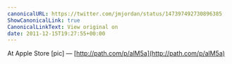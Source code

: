 ```yaml
---
canonicalURL: https://twitter.com/jmjordan/status/147397492730896385
ShowCanonicalLink: true
CanonicalLinkText: View original on
date: 2011-12-15T19:27:55+00:00
---
```

At Apple Store [pic] — [http://path.com/p/alM5a](http://path.com/p/alM5a)